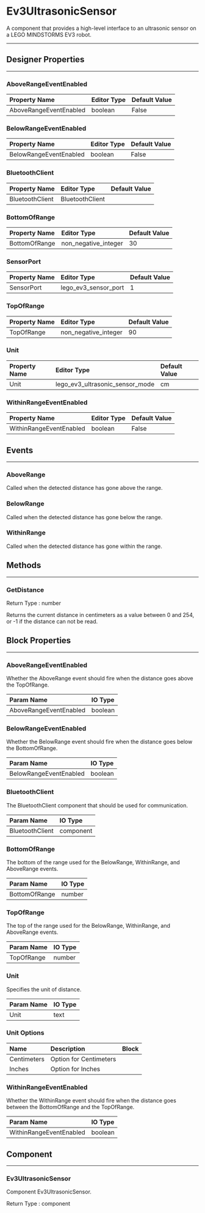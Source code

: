 <!--
  Copyright © 2021-2021 Quantonium, All rights reserved
  Released under the GPL License, Version 3.0
-->

# Ev3UltrasonicSensor

A component that provides a high-level interface to an ultrasonic sensor on a LEGO MINDSTORMS EV3 robot.

---

## Designer Properties

---

### AboveRangeEventEnabled

| Property Name          | Editor Type | Default Value |
| :--------------------- | :---------- | :------------ |
| AboveRangeEventEnabled | boolean     | False         |

### BelowRangeEventEnabled

| Property Name          | Editor Type | Default Value |
| :--------------------- | :---------- | :------------ |
| BelowRangeEventEnabled | boolean     | False         |

### BluetoothClient

| Property Name   | Editor Type     | Default Value |
| :-------------- | :-------------- | :------------ |
| BluetoothClient | BluetoothClient |               |

### BottomOfRange

| Property Name | Editor Type          | Default Value |
| :------------ | :------------------- | :------------ |
| BottomOfRange | non_negative_integer | 30            |

### SensorPort

| Property Name | Editor Type          | Default Value |
| :------------ | :------------------- | :------------ |
| SensorPort    | lego_ev3_sensor_port | 1             |

### TopOfRange

| Property Name | Editor Type          | Default Value |
| :------------ | :------------------- | :------------ |
| TopOfRange    | non_negative_integer | 90            |

### Unit

| Property Name | Editor Type                     | Default Value |
| :------------ | :------------------------------ | :------------ |
| Unit          | lego_ev3_ultrasonic_sensor_mode | cm            |

### WithinRangeEventEnabled

| Property Name           | Editor Type | Default Value |
| :---------------------- | :---------- | :------------ |
| WithinRangeEventEnabled | boolean     | False         |

## Events

---

### AboveRange

<div block-type = "component_event" component-selector = "Ev3UltrasonicSensor" event-selector = "AboveRange" id = "ev3ultrasonicsensor-aboverange"></div>

Called when the detected distance has gone above the range.

### BelowRange

<div block-type = "component_event" component-selector = "Ev3UltrasonicSensor" event-selector = "BelowRange" id = "ev3ultrasonicsensor-belowrange"></div>

Called when the detected distance has gone below the range.

### WithinRange

<div block-type = "component_event" component-selector = "Ev3UltrasonicSensor" event-selector = "WithinRange" id = "ev3ultrasonicsensor-withinrange"></div>

Called when the detected distance has gone within the range.

## Methods

---

### GetDistance

<div block-type = "component_method" component-selector = "Ev3UltrasonicSensor" method-selector = "GetDistance" id = "ev3ultrasonicsensor-getdistance"></div>

Return Type : <span class="number">number</span>

Returns the current distance in centimeters as a value between 0 and 254, or -1 if the distance can not be read.

## Block Properties

---

### AboveRangeEventEnabled

<div block-type = "component_set_get" component-selector = "Ev3UltrasonicSensor" property-selector = "AboveRangeEventEnabled" property-type = "get" id = "get-ev3ultrasonicsensor-aboverangeeventenabled"></div>

<div block-type = "component_set_get" component-selector = "Ev3UltrasonicSensor" property-selector = "AboveRangeEventEnabled" property-type = "set" id = "set-ev3ultrasonicsensor-aboverangeeventenabled"></div>

Whether the AboveRange event should fire when the distance goes above the TopOfRange.

| Param Name             | IO Type                              |
| :--------------------- | :----------------------------------- |
| AboveRangeEventEnabled | <span class="boolean">boolean</span> |

### BelowRangeEventEnabled

<div block-type = "component_set_get" component-selector = "Ev3UltrasonicSensor" property-selector = "BelowRangeEventEnabled" property-type = "get" id = "get-ev3ultrasonicsensor-belowrangeeventenabled"></div>

<div block-type = "component_set_get" component-selector = "Ev3UltrasonicSensor" property-selector = "BelowRangeEventEnabled" property-type = "set" id = "set-ev3ultrasonicsensor-belowrangeeventenabled"></div>

Whether the BelowRange event should fire when the distance goes below the BottomOfRange.

| Param Name             | IO Type                              |
| :--------------------- | :----------------------------------- |
| BelowRangeEventEnabled | <span class="boolean">boolean</span> |

### BluetoothClient

<div block-type = "component_set_get" component-selector = "Ev3UltrasonicSensor" property-selector = "BluetoothClient" property-type = "get" id = "get-ev3ultrasonicsensor-bluetoothclient"></div>

<div block-type = "component_set_get" component-selector = "Ev3UltrasonicSensor" property-selector = "BluetoothClient" property-type = "set" id = "set-ev3ultrasonicsensor-bluetoothclient"></div>

The BluetoothClient component that should be used for communication.

| Param Name      | IO Type                                  |
| :-------------- | :--------------------------------------- |
| BluetoothClient | <span class="component">component</span> |

### BottomOfRange

<div block-type = "component_set_get" component-selector = "Ev3UltrasonicSensor" property-selector = "BottomOfRange" property-type = "get" id = "get-ev3ultrasonicsensor-bottomofrange"></div>

<div block-type = "component_set_get" component-selector = "Ev3UltrasonicSensor" property-selector = "BottomOfRange" property-type = "set" id = "set-ev3ultrasonicsensor-bottomofrange"></div>

The bottom of the range used for the BelowRange, WithinRange, and AboveRange events.

| Param Name    | IO Type                            |
| :------------ | :--------------------------------- |
| BottomOfRange | <span class="number">number</span> |

### TopOfRange

<div block-type = "component_set_get" component-selector = "Ev3UltrasonicSensor" property-selector = "TopOfRange" property-type = "get" id = "get-ev3ultrasonicsensor-topofrange"></div>

<div block-type = "component_set_get" component-selector = "Ev3UltrasonicSensor" property-selector = "TopOfRange" property-type = "set" id = "set-ev3ultrasonicsensor-topofrange"></div>

The top of the range used for the BelowRange, WithinRange, and AboveRange events.

| Param Name | IO Type                            |
| :--------- | :--------------------------------- |
| TopOfRange | <span class="number">number</span> |

### Unit

<div block-type = "component_set_get" component-selector = "Ev3UltrasonicSensor" property-selector = "Unit" property-type = "get" id = "get-ev3ultrasonicsensor-unit"></div>

<div block-type = "component_set_get" component-selector = "Ev3UltrasonicSensor" property-selector = "Unit" property-type = "set" id = "set-ev3ultrasonicsensor-unit"></div>

Specifies the unit of distance.

| Param Name | IO Type                        |
| :--------- | :----------------------------- |
| Unit       | <span class="text">text</span> |

### Unit Options

| Name        | Description            | Block                                                                                                                                 |
| :---------- | :--------------------- | :------------------------------------------------------------------------------------------------------------------------------------ |
| Centimeters | Option for Centimeters | <div block-type = "helper" helper-name = "UltrasonicSensorUnit Centimeters" id = "helper-ev3ultrasonicsensor-unit-centimeters"></div> |
| Inches      | Option for Inches      | <div block-type = "helper" helper-name = "UltrasonicSensorUnit Inches" id = "helper-ev3ultrasonicsensor-unit-inches"></div>           |

### WithinRangeEventEnabled

<div block-type = "component_set_get" component-selector = "Ev3UltrasonicSensor" property-selector = "WithinRangeEventEnabled" property-type = "get" id = "get-ev3ultrasonicsensor-withinrangeeventenabled"></div>

<div block-type = "component_set_get" component-selector = "Ev3UltrasonicSensor" property-selector = "WithinRangeEventEnabled" property-type = "set" id = "set-ev3ultrasonicsensor-withinrangeeventenabled"></div>

Whether the WithinRange event should fire when the distance goes between the BottomOfRange and the TopOfRange.

| Param Name              | IO Type                              |
| :---------------------- | :----------------------------------- |
| WithinRangeEventEnabled | <span class="boolean">boolean</span> |

## Component

---

### Ev3UltrasonicSensor

<div block-type = "component_component_block" component-selector = "Ev3UltrasonicSensor" id = "component-ev3ultrasonicsensor"></div>

Component Ev3UltrasonicSensor.

Return Type : <span class="component">component</span>

